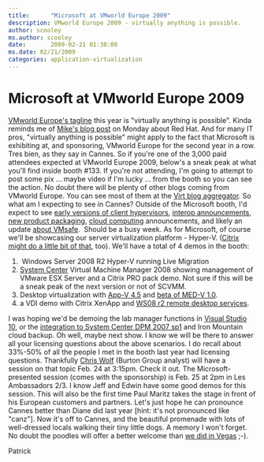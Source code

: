 ```yaml
---
title:      "Microsoft at VMworld Europe 2009"
description: VMworld Europe 2009 - virtually anything is possible.
author: scooley
ms.author: scooley
date:       2009-02-21 01:30:00
ms.date: 02/21/2009
categories: application-virtualization
---
```

# Microsoft at VMworld Europe 2009

[VMworld Europe's tagline](http://www.vmworld.com/community/conferences/europe2009 "VMworld Europe 2009") this year is "virtually anything is possible". Kinda reminds me of [Mike's blog post](https://blogs.technet.com/virtualization/archive/2009/02/15/Microsoft-and-Red-Hat-Joint-Technical-Support.aspx "Mike Neil blog about RHT") on Monday about Red Hat. And for many IT pros, "virtually anything is possible" might apply to the fact that Microsoft is exhibiting at, and sponsoring, VMworld Europe for the second year in a row. Tres bien, as they say in Cannes. So if you're one of the 3,000 paid attendees expected at VMworld Europe 2009, below's a sneak peak at what you'll find inside booth #133. If you're not attending, I'm going to attempt to post some pix ... maybe video if I'm lucky ... from the booth so you can see the action. No doubt there will be plenty of other blogs coming from VMworld Europe. You can see most of them at the [Virt blog aggregator](http://www.virtualizationfeed.com/ "Virtualizationfeed.com"). So what am I expecting to see in Cannes? Outside of the Microsoft booth, I'd expect to see [early versions of client hypervisors](http://vmblog.com/archive/2009/02/19/citrix-to-conduct-live-demonstration-of-bare-metal-client-hypervisor-developed-in-collaboration-with-intel.aspx "David Marshall blog"), [interop announcements](http://blog.scottlowe.org/2009/02/19/citrix-open-sources-their-vhd-implementation/ "Citrix open sources XenServer VHD"), [new product packaging](http://www.ideationcloud.com/2009/02/citrix-to-give-away-its-proprietary-xenserver-for-free/ "Tarry Singh blog"), [cloud computing](http://www.marketwatch.com/news/story/rpath-vmware-bluelock-present-hybrid/story.aspx?guid=%7BCE5D5800-E92C-433C-B406-88B6834D0C12%7D&dist=msr_3 "rPath, VMware and Amazon") announcements, and likely an update [about VMsafe](http://blogs.gartner.com/neil_macdonald/2009/02/18/vmsafe-cool-for-virtualization-security-but-no-panacea/ "Gartner blog about VirtSec").  Should be a busy week. As for Microsoft, of course we'll be showcasing our server virtualization platform - Hyper-V. ([Citrix might do a little bit of that](http://www.virtualization.info/2009/02/citrix-to-release-xenserver-for-free.html "Alessandro's blog"), too). We'll have a total of 4 demos in the booth: 

  1.  Windows Server 2008 R2 Hyper-V running Live Migration
  2. [System Center](https://blogs.technet.com/systemcenter/default.aspx "System Center team blog") Virtual Machine Manager 2008 showing management of VMware ESX Server and a Citrix PRO pack demo. Not sure if this will be a sneak peak of the next version or not of SCVMM.
  3. Desktop virtualization with [App-V 4.5](https://blogs.technet.com/softgrid/default.aspx "app-v team blog") and [beta of MED-V 1.0](https://blogs.technet.com/mdop/archive/2009/01/15/microsoft-enterprise-desktop-virtualization-med-v-beta-is-publicly-available.aspx "MED-V blog post").
  4. a VDI demo with Citrix XenApp and [WS08 r2 remote desktop services](https://blogs.technet.com/windowsserver/archive/2008/10/30/TechEd-EMEA_3A00_-Terminal-Services-renamed-Remote-Desktop-Services.aspx "Manlio's post").

I was hoping we'd be demoing the lab manager functions in [Visual Studio 10](https://blogs.technet.com/virtualization/archive/2008/11/12/visual-studio-2010-lab-management-uses-virtualization.aspx "Visual Studio blog post"), or the [integration to System Center DPM 2007 sp1](https://blogs.technet.com/virtualization/archive/2009/01/13/DPM-for-data-backup_2F00_recovery-of-virtualized-apps.aspx "DPM 2007 sp1 blog") and Iron Mountain cloud backup. Oh well, maybe next show. I know we will be there to answer all your licensing questions about the above scenarios. I do recall about 33%-50% of all the people I met in the booth last year had licensing questions. Thankfully [Chris Wolf](http://www.chriswolf.com/?p=217 "Chris Wolf blog") (Burton Group analyst) will have a session on that topic Feb. 24 at 3:15pm. Check it out. The Microsoft-presented session (comes with the sponsorship) is Feb. 25 at 2pm in Les Ambassadors 2/3. I know Jeff and Edwin have some good demos for this session. This will also be the first time Paul Maritz takes the stage in front of his European customers and partners. Let's just hope he can pronounce Cannes better than Diane did last year [hint: it's not pronounced like "canz"]. Now it's off to Cannes, and the beautiful promenade with lots of well-dressed locals walking their tiny little dogs. A memory I won't forget. No doubt the poodles will offer a better welcome than [we did in Vegas](https://blogs.technet.com/virtualization/archive/2008/09/16/a-warm-welcome-to-vmworld-from-microsoft.aspx "VMworld Vegas post") ;-). 

Patrick
